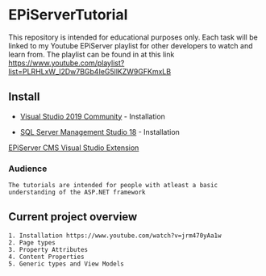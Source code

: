 # EPiServerTutorial
This repository is intended for educational purposes only. Each task will be linked to my Youtube EPiServer playlist for other developers
to watch and learn from. The playlist can be found in at this link https://www.youtube.com/playlist?list=PLRHLxW_l2Dw7BGb4IeG5llKZW9GFKmxLB

## Install
* [Visual Studio 2019 Community](https://visualstudio.microsoft.com/thank-you-downloading-visual-studio/?sku=Community&rel=16) - Installation

* [SQL Server Management Studio 18](https://docs.microsoft.com/en-us/sql/ssms/download-sql-server-management-studio-ssms?view=sql-server-2017) - Installation

[EPiServer CMS Visual Studio Extension](https://marketplace.visualstudio.com/items?itemName=EPiServer.EpiserverCMSVisualStudioExtension) 

### Audience
```
The tutorials are intended for people with atleast a basic understanding of the ASP.NET framework
```

## Current project overview
```
1. Installation https://www.youtube.com/watch?v=jrm470yAa1w
2. Page types
3. Property Attributes
4. Content Properties
5. Generic types and View Models
```
